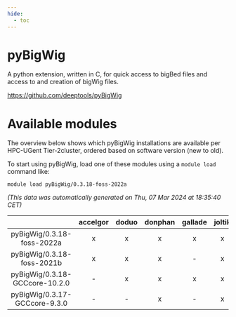 ```yaml
---
hide:
  - toc
---
```


pyBigWig
========


A python extension, written in C, for quick access to bigBed files and access to and creation of bigWig files.

https://github.com/deeptools/pyBigWig
# Available modules


The overview below shows which pyBigWig installations are available per HPC-UGent Tier-2cluster, ordered based on software version (new to old).

To start using pyBigWig, load one of these modules using a `module load` command like:

```shell
module load pyBigWig/0.3.18-foss-2022a
```

*(This data was automatically generated on Thu, 07 Mar 2024 at 18:35:40 CET)*  

| |accelgor|doduo|donphan|gallade|joltik|skitty|
| :---: | :---: | :---: | :---: | :---: | :---: | :---: |
|pyBigWig/0.3.18-foss-2022a|x|x|x|x|x|x|
|pyBigWig/0.3.18-foss-2021b|x|x|x|-|x|x|
|pyBigWig/0.3.18-GCCcore-10.2.0|-|x|x|x|x|x|
|pyBigWig/0.3.17-GCCcore-9.3.0|-|-|x|-|x|x|
